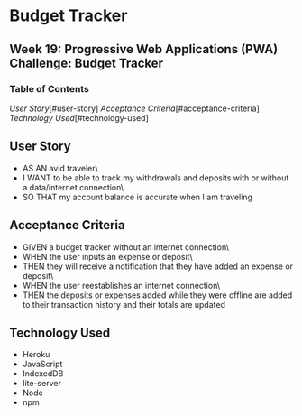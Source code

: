# Budget Tracker
## Week 19: Progressive Web Applications (PWA) Challenge: Budget Tracker

### Table of Contents
*User Story*[#user-story]
*Acceptance Criteria*[#acceptance-criteria]
*Technology Used*[#technology-used]

## User Story
* AS AN avid traveler\
* I WANT to be able to track my withdrawals and deposits with or without a data/internet connection\
* SO THAT my account balance is accurate when I am traveling

## Acceptance Criteria

* GIVEN a budget tracker without an internet connection\
* WHEN the user inputs an expense or deposit\
* THEN they will receive a notification that they have added an expense or deposit\
* WHEN the user reestablishes an internet connection\
* THEN the deposits or expenses added while they were offline are added to their transaction history and their totals are updated

## Technology Used
* Heroku
* JavaScript
* IndexedDB
* lite-server
* Node
* npm